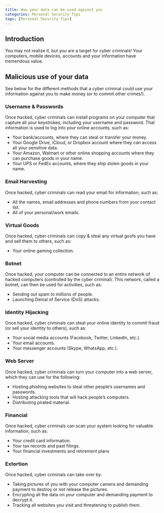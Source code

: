 ```yaml
---
title: How your data can be used against you
categories: Personal Security Tips
tags: [Personal Security Tips]
---
```


## Introduction

You may not realize it, but you are a target for cyber criminals! Your computers, mobile devices, accounts and your information have tremendous value.  

## Malicious use of your data


See below for the different methods that a cyber criminal could use your information against you to make money (or to commit other crimes!). 

### **Username & Passwords**

Once hacked, cyber criminals can install programs on your computer that capture all your keystrokes, including your username and password. That information is used to log into your online accounts, such as:

- Your bank/accounts, where they can steal or transfer your money.
- Your Google Drive, iCloud, or Dropbox account where they can access all your sensitive data.
- Your Amazon, Walmart or other online shopping accounts where they can purchase goods in your name.
- Your UPS or FedEx accounts, where they ship stolen goods in your name.

### **Email Harvesting**

Once hacked, cyber criminals can read your email for information, such as:

- All the names, email addresses and phone numbers from your contact list.
- All of your personal/work emails.

### **Virtual Goods**

Once hacked, cyber criminals can copy & steal any virtual goofs you have and sell them to others, such as:

- Your online gaming collection.

### **Botnet**

Once hacked, your computer can be connected to an entire network of hacked computers (controlled by the cyber criminal). This network, called a botnet, can then be used for activities, such as:

- Sending out spam to millions of people.
- Launching Denial of Service (DoS) attacks.

### **Identity Hijacking**

Once hacked, cyber criminals can steal your online identity to commit fraud (or sell your identity to others), such as:

- Your social media accounts (Facebook, Twitter, LinkedIn, etc.).
- Your email accounts.
- Your messenger accounts (Skype, WhatsApp, etc.).

### **Web Server**

Once hacked, cyber criminals can turn your computer into a web server, which they can use for the following:

- Hosting phishing websites to steal other people’s usernames and passwords.
- Hosting attacking tools that will hack people’s computers.
- Distributing pirated material.

### **Financial**

Once hacked, cyber criminals can scan your system looking for valuable information, such as:

- Your credit card information.
- Your tax records and past filings.
- Your financial investments and retirement plans

### **Extortion**

Once hacked, cyber criminals can take over by:

- Taking pictures of you with your computer camera and demanding payment to destroy or not release the pictures.
- Encrypting all the data on your computer and demanding payment to decrypt it.
- Tracking all websites you visit and threatening to publish them.
